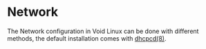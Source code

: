 # Network

The Network configuration in Void Linux can be done with different
methods, the default installation comes with
[dhcpcd(8)](https://man.voidlinux.org/dhcpcd.8).
